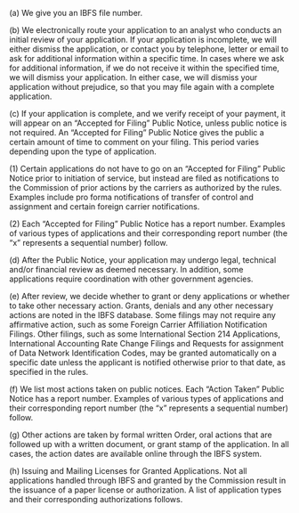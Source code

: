 (a) We give you an IBFS file number.

(b) We electronically route your application to an analyst who conducts an initial review of your application. If your application is incomplete, we will either dismiss the application, or contact you by telephone, letter or email to ask for additional information within a specific time. In cases where we ask for additional information, if we do not receive it within the specified time, we will dismiss your application. In either case, we will dismiss your application without prejudice, so that you may file again with a complete application.

(c) If your application is complete, and we verify receipt of your payment, it will appear on an “Accepted for Filing” Public Notice, unless public notice is not required. An “Accepted for Filing” Public Notice gives the public a certain amount of time to comment on your filing. This period varies depending upon the type of application.

(1) Certain applications do not have to go on an “Accepted for Filing” Public Notice prior to initiation of service, but instead are filed as notifications to the Commission of prior actions by the carriers as authorized by the rules. Examples include pro forma notifications of transfer of control and assignment and certain foreign carrier notifications.

(2) Each “Accepted for Filing” Public Notice has a report number. Examples of various types of applications and their corresponding report number (the “x” represents a sequential number) follow.
              

(d) After the Public Notice, your application may undergo legal, technical and/or financial review as deemed necessary. In addition, some applications require coordination with other government agencies.

(e) After review, we decide whether to grant or deny applications or whether to take other necessary action. Grants, denials and any other necessary actions are noted in the IBFS database. Some filings may not require any affirmative action, such as some Foreign Carrier Affiliation Notification Filings. Other filings, such as some International Section 214 Applications, International Accounting Rate Change Filings and Requests for assignment of Data Network Identification Codes, may be granted automatically on a specific date unless the applicant is notified otherwise prior to that date, as specified in the rules.

(f) We list most actions taken on public notices. Each “Action Taken” Public Notice has a report number. Examples of various types of applications and their corresponding report number (the “x” represents a sequential number) follow.

(g) Other actions are taken by formal written Order, oral actions that are followed up with a written document, or grant stamp of the application. In all cases, the action dates are available online through the IBFS system.

(h) Issuing and Mailing Licenses for Granted Applications. Not all applications handled through IBFS and granted by the Commission result in the issuance of a paper license or authorization. A list of application types and their corresponding authorizations follows.

